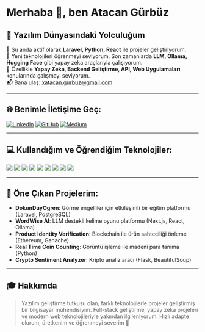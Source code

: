# Merhaba 👋, ben Atacan Gürbüz

## 🚀 Yazılım Dünyasındaki Yolculuğum

🎯 Şu anda aktif olarak **Laravel, Python, React** ile projeler geliştiriyorum.  
🌱 Yeni teknolojileri öğrenmeyi seviyorum. Son zamanlarda **LLM, Ollama, Hugging Face** gibi yapay zeka araçlarıyla çalışıyorum.  
🧠 Özellikle **Yapay Zeka, Backend Geliştirme, API, Web Uygulamaları** konularında çalışmayı seviyorum.  
📬 Bana ulaş: [xatacan.gurbuz@gmail.com](mailto:xatacan.gurbuz@gmail.com)

---

## 🌐 Benimle İletişime Geç:

[![LinkedIn](https://img.shields.io/badge/LinkedIn-blue?logo=linkedin)](https://www.linkedin.com/in/atacan-gurbuz)
[![GitHub](https://img.shields.io/badge/GitHub-000?logo=github)](https://github.com/gurbuzz)
[![Medium](https://img.shields.io/badge/Medium-12100E?logo=medium&logoColor=white)](https://medium.com/@atacan.gurbuz)

---

## 💻 Kullandığım ve Öğrendiğim Teknolojiler:

<img src="https://img.shields.io/badge/PHP-777BB4?logo=php&logoColor=white"/>
<img src="https://img.shields.io/badge/Laravel-red?logo=laravel&logoColor=white"/>
<img src="https://img.shields.io/badge/Python-3776AB?logo=python&logoColor=white"/>
<img src="https://img.shields.io/badge/Flask-000000?logo=flask&logoColor=white"/>
<img src="https://img.shields.io/badge/React-61DAFB?logo=react&logoColor=black"/>
<img src="https://img.shields.io/badge/FastAPI-009688?logo=fastapi&logoColor=white"/>
<img src="https://img.shields.io/badge/PostgreSQL-336791?logo=postgresql&logoColor=white"/>
<img src="https://img.shields.io/badge/LLM-FFB000?logo=openai&logoColor=black"/>
<img src="https://img.shields.io/badge/Linux-FCC624?logo=linux&logoColor=black"/>

---

## 📌 Öne Çıkan Projelerim:

- **DokunDuyOgren**: Görme engelliler için etkileşimli bir eğitim platformu (Laravel, PostgreSQL)  
- **WordWise AI**: LLM destekli kelime oyunu platformu (Next.js, React, Ollama)  
- **Product Identity Verification**: Blockchain ile ürün sahteciliği önleme (Ethereum, Ganache)  
- **Real Time Coin Counting**: Görüntü işleme ile madeni para tanıma (Python)  
- **Crypto Sentiment Analyzer**: Kripto analiz aracı (Flask, BeautifulSoup)

---

## 🎓 Hakkımda

> Yazılım geliştirme tutkusu olan, farklı teknolojilerle projeler geliştirmiş bir bilgisayar mühendisiyim. Full-stack geliştirme, yapay zeka projeleri ve modern web teknolojileriyle yakından ilgileniyorum. Hızlı adapte olurum, üretkenim ve öğrenmeyi severim 🚀

